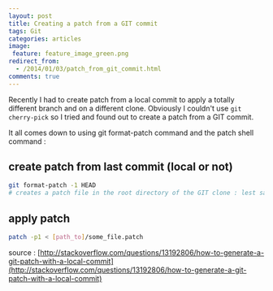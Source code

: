 ```yaml
---
layout: post
title: Creating a patch from a GIT commit
tags: Git
categories: articles
image:
 feature: feature_image_green.png
redirect_from:
  - /2014/01/03/patch_from_git_commit.html
comments: true
---
```


Recently I had to create patch from a local commit to apply a totally different branch and on a different clone. Obviously I couldn't use `git cherry-pick` so I tried and found out to create a patch from a GIT commit.


It all comes down to using git format-patch command and the patch shell command : 

## create patch from last commit (local or not)

```sh
git format-patch -1 HEAD
# creates a patch file in the root directory of the GIT clone : lest say some_file.patch
```

## apply patch

```sh
patch -p1 < [path_to]/some_file.patch
```

source : [http://stackoverflow.com/questions/13192806/how-to-generate-a-git-patch-with-a-local-commit](http://stackoverflow.com/questions/13192806/how-to-generate-a-git-patch-with-a-local-commit)

